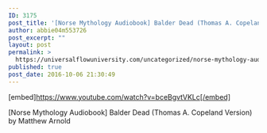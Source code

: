 ```yaml
---
ID: 3175
post_title: '[Norse Mythology Audiobook] Balder Dead (Thomas A. Copeland Version)'
author: abbie04m553726
post_excerpt: ""
layout: post
permalink: >
  https://universalflowuniversity.com/uncategorized/norse-mythology-audiobook-balder-dead-thomas-a-copeland-version/
published: true
post_date: 2016-10-06 21:30:49
---
```

[embed]https://www.youtube.com/watch?v=bceBgvtVKLc[/embed]<br>
<p>[Norse Mythology Audiobook] Balder Dead (Thomas A. Copeland Version) by Matthew Arnold</p>